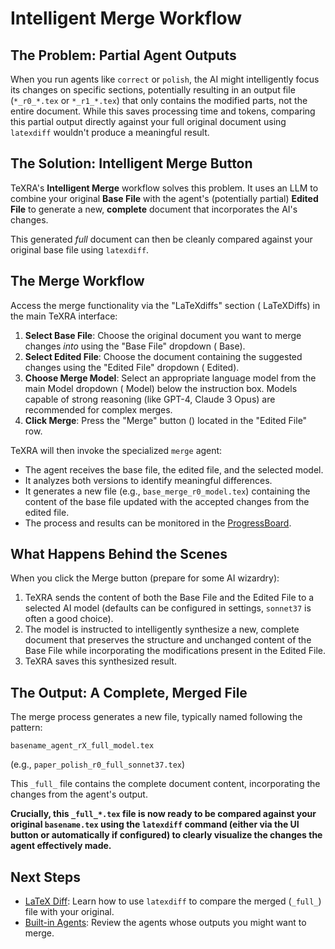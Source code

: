 # Intelligent Merge Workflow

## The Problem: Partial Agent Outputs

When you run agents like `correct` or `polish`, the AI might intelligently focus its changes on specific sections, potentially resulting in an output file (`*_r0_*.tex` or `*_r1_*.tex`) that only contains the modified parts, not the entire document. While this saves processing time and tokens, comparing this partial output directly against your full original document using `latexdiff` wouldn't produce a meaningful result.

## The Solution: Intelligent Merge Button

TeXRA's **Intelligent Merge** workflow solves this problem. It uses an LLM to combine your original **Base File** with the agent's (potentially partial) **Edited File** to generate a new, **complete** document that incorporates the AI's changes.

This generated _full_ document can then be cleanly compared against your original base file using `latexdiff`.

## The Merge Workflow

Access the merge functionality via the "LaTeXdiffs" section (<i class="codicon codicon-chevron-down"></i> LaTeXDiffs) in the main TeXRA interface:

1.  **Select Base File**: Choose the original document you want to merge changes _into_ using the "Base File" dropdown (<i class="codicon codicon-file"></i> Base).
2.  **Select Edited File**: Choose the document containing the suggested changes using the "Edited File" dropdown (<i class="codicon codicon-edit"></i> Edited).
3.  **Choose Merge Model**: Select an appropriate language model from the main Model dropdown (<i class="codicon codicon-robot"></i> Model) below the instruction box. Models capable of strong reasoning (like GPT-4, Claude 3 Opus) are recommended for complex merges.
4.  **Click Merge**: Press the "Merge" button (<i class="codicon codicon-merge"></i>) located in the "Edited File" row.

TeXRA will then invoke the specialized `merge` agent:

- The agent receives the base file, the edited file, and the selected model.
- It analyzes both versions to identify meaningful differences.
- It generates a new file (e.g., `base_merge_r0_model.tex`) containing the content of the base file updated with the accepted changes from the edited file.
- The process and results can be monitored in the [ProgressBoard](./progress-board.md).

## What Happens Behind the Scenes

When you click the Merge button (prepare for some AI wizardry):

1.  TeXRA sends the content of both the Base File and the Edited File to a selected AI model (defaults can be configured in settings, `sonnet37` is often a good choice).
2.  The model is instructed to intelligently synthesize a new, complete document that preserves the structure and unchanged content of the Base File while incorporating the modifications present in the Edited File.
3.  TeXRA saves this synthesized result.

## The Output: A Complete, Merged File

The merge process generates a new file, typically named following the pattern:

`basename_agent_rX_full_model.tex`

(e.g., `paper_polish_r0_full_sonnet37.tex`)

This `_full_` file contains the complete document content, incorporating the changes from the agent's output.

**Crucially, this `_full_*.tex` file is now ready to be compared against your original `basename.tex` using the `latexdiff` command (either via the UI button or automatically if configured) to clearly visualize the changes the agent effectively made.**

## Next Steps

- [LaTeX Diff](./latex-diff.md): Learn how to use `latexdiff` to compare the merged (`_full_`) file with your original.
- [Built-in Agents](./built-in-agents.md): Review the agents whose outputs you might want to merge.
